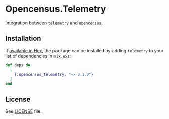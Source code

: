 # Opencensus.Telemetry

Integration between [`telemetry`][telemetry] and [`opencensus`][oc].

## Installation

If [available in Hex](https://hex.pm/docs/publish), the package can be installed
by adding `telemetry` to your list of dependencies in `mix.exs`:

```elixir
def deps do
  [
    {:opencensus_telemetry, "~> 0.1.0"}
  ]
end
```

## License

See [LICENSE](LICENSE) file.

[telemetry]: https://github.com/beam-telemetry/telemetry
[oc]: https://github.com/census-instrumentation/opencensus-erlang
